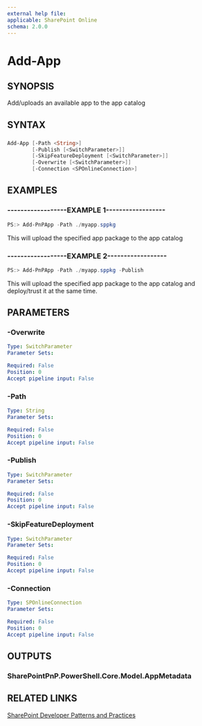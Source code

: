 ```yaml
---
external help file:
applicable: SharePoint Online
schema: 2.0.0
---
```

# Add-App

## SYNOPSIS
Add/uploads an available app to the app catalog

## SYNTAX 

### 
```powershell
Add-App [-Path <String>]
        [-Publish [<SwitchParameter>]]
        [-SkipFeatureDeployment [<SwitchParameter>]]
        [-Overwrite [<SwitchParameter>]]
        [-Connection <SPOnlineConnection>]
```

## EXAMPLES

### ------------------EXAMPLE 1------------------
```powershell
PS:> Add-PnPApp -Path ./myapp.sppkg
```

This will upload the specified app package to the app catalog

### ------------------EXAMPLE 2------------------
```powershell
PS:> Add-PnPApp -Path ./myapp.sppkg -Publish
```

This will upload the specified app package to the app catalog and deploy/trust it at the same time.

## PARAMETERS

### -Overwrite


```yaml
Type: SwitchParameter
Parameter Sets: 

Required: False
Position: 0
Accept pipeline input: False
```

### -Path


```yaml
Type: String
Parameter Sets: 

Required: False
Position: 0
Accept pipeline input: False
```

### -Publish


```yaml
Type: SwitchParameter
Parameter Sets: 

Required: False
Position: 0
Accept pipeline input: False
```

### -SkipFeatureDeployment


```yaml
Type: SwitchParameter
Parameter Sets: 

Required: False
Position: 0
Accept pipeline input: False
```

### -Connection


```yaml
Type: SPOnlineConnection
Parameter Sets: 

Required: False
Position: 0
Accept pipeline input: False
```

## OUTPUTS

### SharePointPnP.PowerShell.Core.Model.AppMetadata

## RELATED LINKS

[SharePoint Developer Patterns and Practices](http://aka.ms/sppnp)